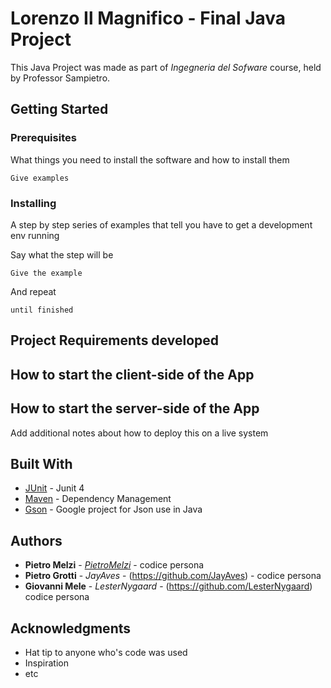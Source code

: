 # Lorenzo Il Magnifico - Final Java Project 

This Java Project was made as part of _Ingegneria del Sofware_ course, held by Professor Sampietro.

## Getting Started




### Prerequisites

What things you need to install the software and how to install them

```
Give examples
```

### Installing

A step by step series of examples that tell you have to get a development env running

Say what the step will be

```
Give the example
```

And repeat

```
until finished
```



## Project Requirements developed

## How to start the client-side of the App

## How to start the server-side of the App

Add additional notes about how to deploy this on a live system

## Built With

* [JUnit](http://junit.org/junit4/) - Junit 4
* [Maven](https://maven.apache.org/) - Dependency Management
* [Gson](https://github.com/google/gson) - Google project for Json use in Java

## Authors

* **Pietro Melzi** - *[PietroMelzi](https://github.com/PietroMelzi)* - codice persona
* **Pietro Grotti** - *JayAves* - (https://github.com/JayAves) - codice persona
* **Giovanni Mele** - *LesterNygaard* - (https://github.com/LesterNygaard) codice persona



## Acknowledgments

* Hat tip to anyone who's code was used
* Inspiration
* etc

